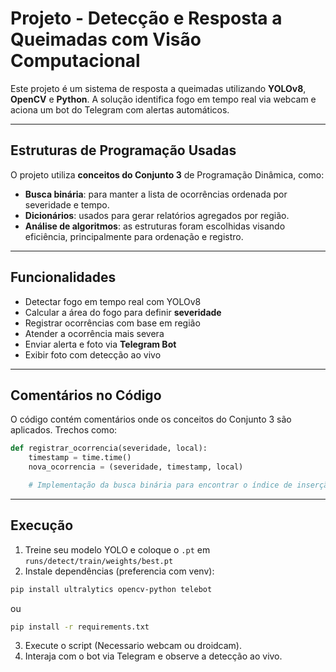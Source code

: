 
# Projeto - Detecção e Resposta a Queimadas com Visão Computacional

Este projeto é um sistema de resposta a queimadas utilizando **YOLOv8**, **OpenCV** e **Python**. A solução identifica fogo em tempo real via webcam e aciona um bot do Telegram com alertas automáticos. 

---

## Estruturas de Programação Usadas

O projeto utiliza **conceitos do Conjunto 3** de Programação Dinâmica, como:

-  **Busca binária**: para manter a lista de ocorrências ordenada por severidade e tempo.
-  **Dicionários**: usados para gerar relatórios agregados por região.
-  **Análise de algoritmos**: as estruturas foram escolhidas visando eficiência, principalmente para ordenação e registro.

---

## Funcionalidades

- Detectar fogo em tempo real com YOLOv8
- Calcular a área do fogo para definir **severidade**
- Registrar ocorrências com base em região
- Atender a ocorrência mais severa
- Enviar alerta e foto via **Telegram Bot**
- Exibir foto com detecção ao vivo

---

## Comentários no Código

O código contém comentários onde os conceitos do Conjunto 3 são aplicados. Trechos como:

```python
def registrar_ocorrencia(severidade, local):
    timestamp = time.time()
    nova_ocorrencia = (severidade, timestamp, local)

    # Implementação da busca binária para encontrar o índice de inserção
```

---

## Execução

1. Treine seu modelo YOLO e coloque o `.pt` em `runs/detect/train/weights/best.pt`
2. Instale dependências (preferencia com venv):
```bash
pip install ultralytics opencv-python telebot
```
ou
```bash
pip install -r requirements.txt
```
3. Execute o script (Necessario webcam ou droidcam).
4. Interaja com o bot via Telegram e observe a detecção ao vivo.
